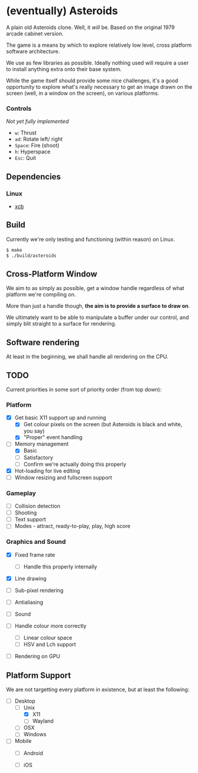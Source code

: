 # (eventually) Asteroids

A plain old Asteroids clone. Well, it _will_ be. Based on the original 1979
arcade cabinet version.

The game is a means by which to explore relatively low level, cross platform
software architecture.

We use as few libraries as possible. Ideally nothing used will require a user
to install anything extra onto their base system.

While the game itself should provide some nice challenges, it's a good
opportunity to explore what's really necessary to get an image drawn on the
screen (well, in a window on the screen), on various platforms.

### Controls

_Not yet fully implemented_

- `w`:      Thrust
- `ad`:     Rotate left/ right
- `Space`:  Fire (shoot)
- `h`:      Hyperspace
- `Esc`:    Quit


## Dependencies

### Linux

- [xcb](https://xcb.freedesktop.org/)


## Build

Currently we're only testing and functioning (within reason) on Linux.

```sh
$ make
$ ./build/asteroids
```


## Cross-Platform Window

We aim to as simply as possible, get a window handle regardless of what
platform we're compiling on.

More than just a handle though, **the aim is to provide a surface to draw on**.

We ultimately want to be able to manipulate a buffer under our control, and
simply blit straight to a surface for rendering.


## Software rendering

At least in the beginning, we shall handle all rendering on the CPU.


## TODO

Current priorities in some sort of priority order (from top down):

### Platform

- [x] Get basic X11 support up and running
  - [x] Get colour pixels on the screen (but Asteroids is black and white, you say)
  - [x] "Proper" event handling
- [ ] Memory management
  - [x] Basic
  - [ ] Satisfactory
  - [ ] Confirm we're actually doing this properly
- [x] Hot-loading for live editing
- [ ] Window resizing and fullscreen support

### Gameplay

- [ ] Collision detection
- [ ] Shooting
- [ ] Text support
- [ ] Modes - attract, ready-to-play, play, high score

### Graphics and Sound

- [x] Fixed frame rate
  - [ ] Handle this properly internally
- [x] Line drawing
- [ ] Sub-pixel rendering
- [ ] Antialiasing
- [ ] Sound
- [ ] Handle colour more correctly
  - [ ] Linear colour space
  - [ ] HSV and Lch support
- [ ] Rendering on GPU


## Platform Support

We are not targetting every platform in existence, but at least the following:

- [ ] Desktop
    - [ ] Unix
        - [x] X11
        - [ ] Wayland
    - [ ] OSX
    - [ ] Windows
- [ ] Mobile
    - [ ] Android
    - [ ] iOS


